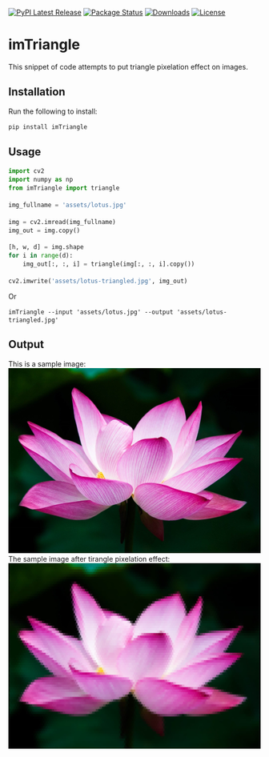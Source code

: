 [![PyPI Latest Release](https://img.shields.io/pypi/v/imTriangle.svg)](https://pypi.org/project/imTriangle/)
[![Package Status](https://img.shields.io/pypi/status/imTriangle.svg)](https://pypi.org/project/imTriangle/)
[![Downloads](https://pepy.tech/badge/imTriangle)](https://pepy.tech/project/imTriangle)
[![License](https://img.shields.io/pypi/l/imTriangle.svg)](https://github.com/Mamdasn/imTriangle/blob/main/LICENSE)

# imTriangle
This snippet of code attempts to put triangle pixelation effect on images.

## Installation

Run the following to install:

```python
pip install imTriangle
```

## Usage
```python
import cv2
import numpy as np
from imTriangle import triangle

img_fullname = 'assets/lotus.jpg'

img = cv2.imread(img_fullname)
img_out = img.copy()

[h, w, d] = img.shape
for i in range(d):
    img_out[:, :, i] = triangle(img[:, :, i].copy())
    
cv2.imwrite('assets/lotus-triangled.jpg', img_out)
```  
Or  
```console
imTriangle --input 'assets/lotus.jpg' --output 'assets/lotus-triangled.jpg'
```

## Output
This is a sample image:  
![lotus.jpg](https://raw.githubusercontent.com/Mamdasn/imTriangle/main/assets/lotus.jpg "lotus.jpg")  
The sample image after tirangle pixelation effect:  
![lotus-triangled.jpg](https://raw.githubusercontent.com/Mamdasn/imTriangle/main/assets/lotus-triangled.jpg "lotus-triangled.jpg")  
